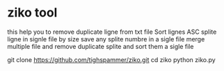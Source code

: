 # ziko tool
this help you to remove duplicate ligne from txt file
Sort lignes ASC
splite ligne in signle file by size
save any splite numbre in a sigle file
merge multiple file and remove duplicate splite and sort them a sigle file 

git clone https://github.com/tighspammer/ziko.git
cd ziko
python ziko.py
